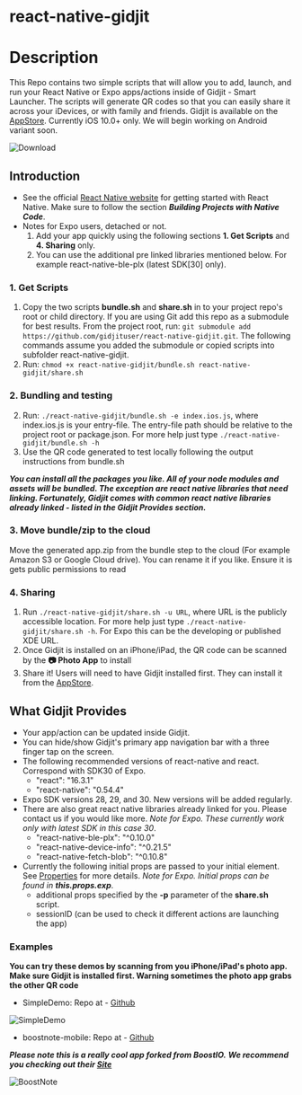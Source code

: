 # react-native-gidjit
# Description

This Repo contains two simple scripts that will allow you to add, launch, and run your React Native or Expo apps/actions inside of Gidjit - Smart Launcher.
The scripts will generate QR codes so that you can easily share it across your iDevices, or with family and friends.
Gidjit is available on the  [AppStore](https://itunes.apple.com/us/app/gidjit-smart-launcher/id1179176359?at=1001lnP4&mt=8).
Currently iOS 10.0+ only. We will begin working on Android variant soon.

![Download](https://s3-us-west-2.amazonaws.com/gidjit-public/iTunesGidjit.png)

## Introduction

* See the official [React Native website](https://facebook.github.io/react-native/docs/getting-started.html) for getting started with React Native. Make sure to follow the section ***Building Projects with Native Code***.
* Notes for Expo users, detached or not.
  1. Add your app quickly using the following sections **1. Get Scripts** and **4. Sharing** only.
  2. You can use the additional pre linked libraries mentioned below. For example react-native-ble-plx (latest SDK[30] only).


### 1. Get Scripts
1. Copy the two scripts **bundle.sh** and **share.sh** in to your project repo's root or child directory. If you are using Git add this repo as a submodule for best results. From the project root, run: `git submodule add https://github.com/gidjituser/react-native-gidjit.git`. The following commands assume you added the submodule or copied scripts into subfolder react-native-gidjit.
2. Run: `chmod +x react-native-gidjit/bundle.sh react-native-gidjit/share.sh`

### 2. Bundling and testing
2. Run: `./react-native-gidjit/bundle.sh -e index.ios.js`, where index.ios.js is your entry-file. The entry-file path should be relative to the project root or package.json. For more help just type `./react-native-gidjit/bundle.sh -h`
3. Use the QR code generated to test locally following the output instructions from bundle.sh

***You can install all the packages you like. All of your node modules and assets will be bundled. The exception are react native libraries that need linking. Fortunately, Gidjit comes with common react native libraries already linked - listed in the Gidjit Provides section.***

### 3. Move bundle/zip to the cloud
  Move the generated app.zip from the bundle step to the cloud (For example Amazon S3 or Google Cloud drive). You can rename it if you like. Ensure it is gets public permissions to read

### 4. Sharing
  1. Run `./react-native-gidjit/share.sh -u URL`, where URL is the publicly accessible location. For more help just type `./react-native-gidjit/share.sh -h`. For Expo this can be the developing or published XDE URL.
  2. Once Gidjit is installed on an iPhone/iPad, the QR code can be scanned by the **📷 Photo App** to install
  3. Share it! Users will need to have Gidjit installed first. They can install it from the [AppStore](https://itunes.apple.com/us/app/gidjit-smart-launcher/id1179176359?at=1001lnP4&mt=8).

## What Gidjit Provides
- Your app/action can be updated inside Gidjit.
- You can hide/show Gidjit's primary app navigation bar with a three finger tap on the screen.
- The following recommended versions of react-native and react. Correspond with SDK30 of Expo.
  * "react": "16.3.1"
  * "react-native": "0.54.4"
- Expo SDK versions 28, 29, and 30. New versions will be added regularly.
- There are also great react native libraries already linked for you. Please contact us if you would like more. _Note for Expo. These currently work only with latest SDK in this case 30_.
    * "react-native-ble-plx": "^0.10.0"
    * "react-native-device-info": "^0.21.5"
    * "react-native-fetch-blob": "^0.10.8"
- Currently the following initial props are passed to your initial element. See [Properties](https://facebook.github.io/react-native/docs/communication-ios.html#properties) for more details. _Note for Expo. Initial props can be found in **this.props.exp**_.
  * additional props specified by the **-p** parameter of the **share.sh** script.
  * sessionID (can be used to check it different actions are launching the app)

### Examples
**You can try these demos by scanning from you iPhone/iPad's photo app. Make sure Gidjit is installed first. Warning sometimes the photo app grabs the other QR code**
  - SimpleDemo:
  Repo at - [Github](https://github.com/gidjituser/HelloReact)


  ![SimpleDemo](https://s3-us-west-2.amazonaws.com/gidjit-public/SimpleDemo.png)


  - boostnote-mobile:
  Repo at - [Github](https://github.com/gidjituser/boostnote-mobile)

  ***Please note this is a really cool app forked from BoostIO.***
  ***We recommend you checking out their [Site](https://boostnote.io/)***


  ![BoostNote](https://s3-us-west-2.amazonaws.com/gidjit-public/BoostNote.png)
